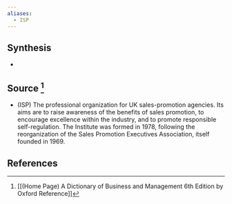 ```yaml
---
aliases:
  - ISP
---
```

## Synthesis
- 
## Source [^1]
- (ISP) The professional organization for UK sales-promotion agencies. Its aims are to raise awareness of the benefits of sales promotion, to encourage excellence within the industry, and to promote responsible self-regulation. The Institute was formed in 1978, following the reorganization of the Sales Promotion Executives Association, itself founded in 1969.
## References

[^1]: [[(Home Page) A Dictionary of Business and Management 6th Edition by Oxford Reference]]